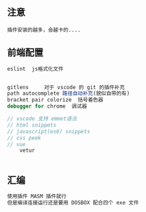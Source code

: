 ## 注意

```JS
插件安装的越多，会越卡的....
```



## 前端配置

```js
eslint  js格式化文件


gitlens		对于 vscode 的 git 的插件补充
path autocomplete 路径自动补充(貌似自带的有)
bracket pair colorize  括号着色器
debugger for chrome  调试器

// vscode 支持 emmet语法
// html snippets
// javascript(es6) snippets
// css peek
// vue
	vetur
    
```



## 汇编

```js
使用插件 MASM 插件就行
但是编译连接运行还是要用 DOSBOX 配合四个 exe 文件
```

